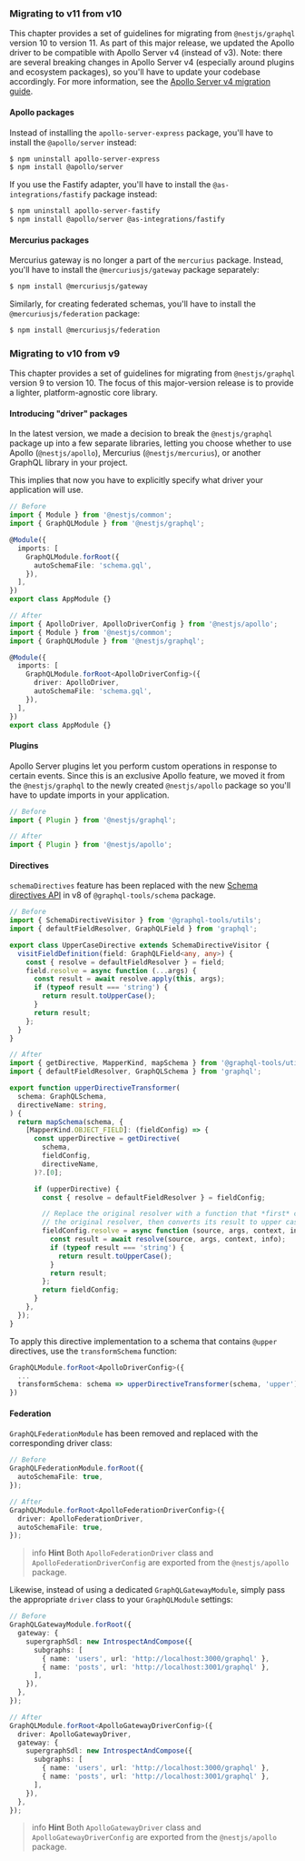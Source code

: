 ### Migrating to v11 from v10

This chapter provides a set of guidelines for migrating from `@nestjs/graphql` version 10 to version 11. As part of this major release, we updated the Apollo driver to be compatible with Apollo Server v4 (instead of v3). Note: there are several breaking changes in Apollo Server v4 (especially around plugins and ecosystem packages), so you'll have to update your codebase accordingly. For more information, see the [Apollo Server v4 migration guide](https://www.apollographql.com/docs/apollo-server/migration/).

#### Apollo packages

Instead of installing the `apollo-server-express` package, you'll have to install the `@apollo/server` instead:

```bash
$ npm uninstall apollo-server-express
$ npm install @apollo/server
```

If you use the Fastify adapter, you'll have to install the `@as-integrations/fastify` package instead:

```bash
$ npm uninstall apollo-server-fastify
$ npm install @apollo/server @as-integrations/fastify
```

#### Mercurius packages

Mercurius gateway is no longer a part of the `mercurius` package. Instead, you'll have to install the `@mercuriusjs/gateway` package separately:

```bash
$ npm install @mercuriusjs/gateway
```

Similarly, for creating federated schemas, you'll have to install the `@mercuriusjs/federation` package:

```bash
$ npm install @mercuriusjs/federation
```

### Migrating to v10 from v9

This chapter provides a set of guidelines for migrating from `@nestjs/graphql` version 9 to version 10. The focus of this major-version release is to provide a lighter, platform-agnostic core library.

#### Introducing "driver" packages

In the latest version, we made a decision to break the `@nestjs/graphql` package up into a few separate libraries, letting you choose whether to use Apollo (`@nestjs/apollo`), Mercurius (`@nestjs/mercurius`), or another GraphQL library in your project.

This implies that now you have to explicitly specify what driver your application will use.

```typescript
// Before
import { Module } from '@nestjs/common';
import { GraphQLModule } from '@nestjs/graphql';

@Module({
  imports: [
    GraphQLModule.forRoot({
      autoSchemaFile: 'schema.gql',
    }),
  ],
})
export class AppModule {}

// After
import { ApolloDriver, ApolloDriverConfig } from '@nestjs/apollo';
import { Module } from '@nestjs/common';
import { GraphQLModule } from '@nestjs/graphql';

@Module({
  imports: [
    GraphQLModule.forRoot<ApolloDriverConfig>({
      driver: ApolloDriver,
      autoSchemaFile: 'schema.gql',
    }),
  ],
})
export class AppModule {}
```

#### Plugins

Apollo Server plugins let you perform custom operations in response to certain events. Since this is an exclusive Apollo feature, we moved it from the `@nestjs/graphql` to the newly created `@nestjs/apollo` package so you'll have to update imports in your application.

```typescript
// Before
import { Plugin } from '@nestjs/graphql';

// After
import { Plugin } from '@nestjs/apollo';
```

#### Directives

`schemaDirectives` feature has been replaced with the new [Schema directives API](https://www.graphql-tools.com/docs/schema-directives) in v8 of `@graphql-tools/schema` package.

```typescript
// Before
import { SchemaDirectiveVisitor } from '@graphql-tools/utils';
import { defaultFieldResolver, GraphQLField } from 'graphql';

export class UpperCaseDirective extends SchemaDirectiveVisitor {
  visitFieldDefinition(field: GraphQLField<any, any>) {
    const { resolve = defaultFieldResolver } = field;
    field.resolve = async function (...args) {
      const result = await resolve.apply(this, args);
      if (typeof result === 'string') {
        return result.toUpperCase();
      }
      return result;
    };
  }
}

// After
import { getDirective, MapperKind, mapSchema } from '@graphql-tools/utils';
import { defaultFieldResolver, GraphQLSchema } from 'graphql';

export function upperDirectiveTransformer(
  schema: GraphQLSchema,
  directiveName: string,
) {
  return mapSchema(schema, {
    [MapperKind.OBJECT_FIELD]: (fieldConfig) => {
      const upperDirective = getDirective(
        schema,
        fieldConfig,
        directiveName,
      )?.[0];

      if (upperDirective) {
        const { resolve = defaultFieldResolver } = fieldConfig;

        // Replace the original resolver with a function that *first* calls
        // the original resolver, then converts its result to upper case
        fieldConfig.resolve = async function (source, args, context, info) {
          const result = await resolve(source, args, context, info);
          if (typeof result === 'string') {
            return result.toUpperCase();
          }
          return result;
        };
        return fieldConfig;
      }
    },
  });
}
```

To apply this directive implementation to a schema that contains `@upper` directives, use the `transformSchema` function:

```typescript
GraphQLModule.forRoot<ApolloDriverConfig>({
  ...
  transformSchema: schema => upperDirectiveTransformer(schema, 'upper'),
})
```

#### Federation

`GraphQLFederationModule` has been removed and replaced with the corresponding driver class:

```typescript
// Before
GraphQLFederationModule.forRoot({
  autoSchemaFile: true,
});

// After
GraphQLModule.forRoot<ApolloFederationDriverConfig>({
  driver: ApolloFederationDriver,
  autoSchemaFile: true,
});
```

> info **Hint** Both `ApolloFederationDriver` class and `ApolloFederationDriverConfig` are exported from the `@nestjs/apollo` package.

Likewise, instead of using a dedicated `GraphQLGatewayModule`, simply pass the appropriate `driver` class to your `GraphQLModule` settings:

```typescript
// Before
GraphQLGatewayModule.forRoot({
  gateway: {
    supergraphSdl: new IntrospectAndCompose({
      subgraphs: [
        { name: 'users', url: 'http://localhost:3000/graphql' },
        { name: 'posts', url: 'http://localhost:3001/graphql' },
      ],
    }),
  },
});

// After
GraphQLModule.forRoot<ApolloGatewayDriverConfig>({
  driver: ApolloGatewayDriver,
  gateway: {
    supergraphSdl: new IntrospectAndCompose({
      subgraphs: [
        { name: 'users', url: 'http://localhost:3000/graphql' },
        { name: 'posts', url: 'http://localhost:3001/graphql' },
      ],
    }),
  },
});
```

> info **Hint** Both `ApolloGatewayDriver` class and `ApolloGatewayDriverConfig` are exported from the `@nestjs/apollo` package.
